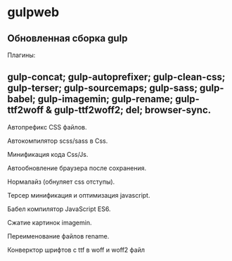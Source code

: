 # gulpweb

Обновленная сборка gulp
--------------------------------------------------------------
Плагины: 

gulp-concat; 
gulp-autoprefixer; 
gulp-clean-css; 
gulp-terser; 
gulp-sourcemaps; 
gulp-sass; 
gulp-babel; 
gulp-imagemin; 
gulp-rename; 
gulp-ttf2woff & gulp-ttf2woff2; 
del; 
browser-sync. 
--------------------------------------------------------------
Автопрефикс CSS файлов.

Автокомпилятор scss/sass в Css.

Минификация кода Css/Js.

Автообновление браузера после сохранения.

Нормалайз (обнуляет css отступы).

Терсер минификация и оптимизация javascript.

Бабел компилятор JavaScript ES6.

Сжатие картинок imagemin.

Переименование файлов rename.

Конверктор шрифтов с ttf в woff и woff2 файл






